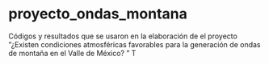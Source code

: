 # proyecto_ondas_montana
Códigos y resultados que se usaron en la elaboración de el proyecto ”¿Existen condiciones atmosféricas favorables para la generación de ondas de montaña en el Valle de México? ” T
